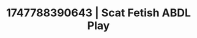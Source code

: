 ---
categories:
- Passionate kisses
- Deep intimacy
- Queer kinks
- Heat of the moment
- Erotic tension
image: /assets/images/1747788390643.jpg
layout: post
seo:
  description: Featured content with premium Scat Fetish, ABDL Play. HD images available.
  keywords: Scat Fetish, ABDL Play
  og_image: /assets/images/1747788390643.jpg
  schema_type: VisualArtwork
tags:
- '#1747788390643'
- ABDL Play
- Scat Fetish
title: 1747788390643 | Scat Fetish ABDL Play
---